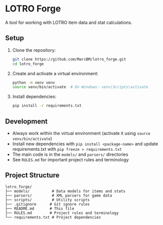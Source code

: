 # LOTRO Forge

A tool for working with LOTRO item data and stat calculations.

## Setup

1. Clone the repository:
   ```bash
   git clone https://github.com/MarcBM/lotro_forge.git
   cd lotro_forge
   ```

2. Create and activate a virtual environment:
   ```bash
   python -m venv venv
   source venv/bin/activate  # On Windows: venv\Scripts\activate
   ```

3. Install dependencies:
   ```bash
   pip install -r requirements.txt
   ```

## Development

- Always work within the virtual environment (activate it using `source venv/bin/activate`)
- Install new dependencies with `pip install <package-name>` and update requirements.txt with `pip freeze > requirements.txt`
- The main code is in the `models/` and `parsers/` directories
- See `RULES.md` for important project rules and terminology

## Project Structure

```
lotro_forge/
├── models/          # Data models for items and stats
├── parsers/         # XML parsers for game data
├── scripts/         # Utility scripts
├── .gitignore      # Git ignore rules
├── README.md       # This file
├── RULES.md        # Project rules and terminology
└── requirements.txt # Project dependencies
```
